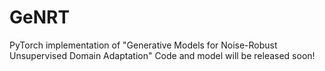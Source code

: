 # GeNRT
PyTorch implementation of "Generative Models for Noise-Robust Unsupervised Domain Adaptation"
Code and model will be released soon!
